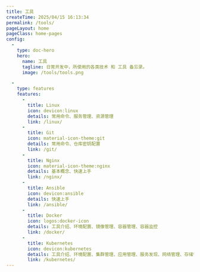 ```yaml
---
title: 工具
createTime: 2025/04/15 16:13:34
permalink: /tools/
pageLayout: home
pageClass: home-pages
config:
  -
    type: doc-hero
    hero:
      name: 工具
      tagline: 日常开发中，所使用的各类技术 和 工具 备忘录。
      image: /tools/tools.png

  -
    type: features
    features:
      -
        title: Linux
        icon: devicon:linux
        details: 常用命令、服务管理、资源管理
        link: /linux/
      -
        title: Git
        icon: material-icon-theme:git
        details: 常用命令、仓库密钥配置
        link: /git/
      -
        title: Nginx
        icon: material-icon-theme:nginx
        details: 基本概念、快速上手
        link: /nginx/
      -
        title: Ansible
        icon: devicon:ansible
        details: 快速上手
        link: /ansible/
      -
        title: Docker
        icon: logos:docker-icon
        details: 工具介绍、环境配置、镜像管理、容器管理、容器监控
        link: /docker/
      -
        title: Kubernetes
        icon: devicon:kubernetes
        details: 工具介绍、环境配置、集群管理、应用管理、服务发现、网络管理、存储管理
        link: /kubernetes/
---
```

